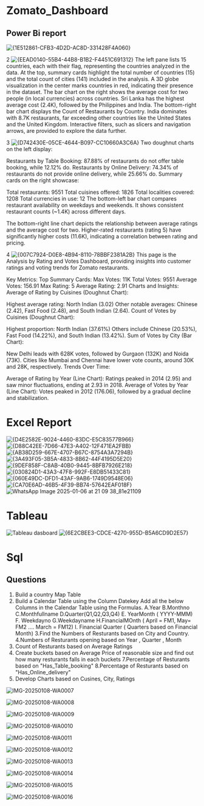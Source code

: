 # Zomato_Dashboard

## Power Bi report
![{1E512861-CFB3-4D2D-AC8D-331428F4A060}](https://github.com/user-attachments/assets/ee711454-3cc6-44b1-98a2-0c00f24bd07b)


2
![{EEAD0140-55B4-44B8-B1B2-F4451C691312}](https://github.com/user-attachments/assets/0da2f653-0cb0-4046-9f33-4d4a7bbecbf2)
The left pane lists 15 countries, each with their flag, representing the countries analyzed in the data.
At the top, summary cards highlight the total number of countries (15) and the total count of cities (141) included in the analysis.
A 3D globe visualization in the center marks countries in red, indicating their presence in the dataset.
The bar chart on the right shows the average cost for two people (in local currencies) across countries. Sri Lanka has the highest average cost (2.4K), followed by the Philippines and India.
The bottom-right bar chart displays the Count of Restaurants by Country. India dominates with 8.7K restaurants, far exceeding other countries like the United States and the United Kingdom.
Interactive filters, such as slicers and navigation arrows, are provided to explore the data further.

3
![{D742430E-05CE-4644-B097-CC10660A3C6A}](https://github.com/user-attachments/assets/9342c555-b971-4068-83ab-88916ac54482)
Two doughnut charts on the left display:

Restaurants by Table Booking: 87.88% of restaurants do not offer table booking, while 12.12% do.
Restaurants by Online Delivery: 74.34% of restaurants do not provide online delivery, while 25.66% do.
Summary cards on the right showcase:

Total restaurants: 9551
Total cuisines offered: 1826
Total localities covered: 1208
Total currencies in use: 12
The bottom-left bar chart compares restaurant availability on weekdays and weekends. It shows consistent restaurant counts (~1.4K) across different days.

The bottom-right line chart depicts the relationship between average ratings and the average cost for two. Higher-rated restaurants (rating 5) have significantly higher costs (11.6K), indicating a correlation between rating and pricing.


4
![{007C7924-D0E8-4B94-8110-78BBF2381A2B}](https://github.com/user-attachments/assets/f91815e5-4104-4e7f-a0d5-6a258b0c9a13)
This page is the Analysis by Rating and Votes Dashboard, providing insights into customer ratings and voting trends for Zomato restaurants.

Key Metrics:
Top Summary Cards:
Max Votes: 11K
Total Votes: 9551
Average Votes: 156.91
Max Rating: 5
Average Rating: 2.91
Charts and Insights:
Average of Rating by Cuisines (Doughnut Chart):

Highest average rating: North Indian (3.02)
Other notable averages: Chinese (2.42), Fast Food (2.48), and South Indian (2.64).
Count of Votes by Cuisines (Doughnut Chart):

Highest proportion: North Indian (37.61%)
Others include Chinese (20.53%), Fast Food (14.22%), and South Indian (13.42%).
Sum of Votes by City (Bar Chart):

New Delhi leads with 628K votes, followed by Gurgaon (132K) and Noida (73K).
Cities like Mumbai and Chennai have lower vote counts, around 30K and 28K, respectively.
Trends Over Time:

Average of Rating by Year (Line Chart):
Ratings peaked in 2014 (2.95) and saw minor fluctuations, ending at 2.93 in 2018.
Average of Votes by Year (Line Chart):
Votes peaked in 2012 (176.06), followed by a gradual decline and stabilization.


# Excel Report

![{D4E2582E-9024-4460-83DC-E5C83577B966}](https://github.com/user-attachments/assets/501ba426-b7b8-426e-bc3a-a3814f72ad69)
![{D88C42EE-7D66-47E3-A402-12F471EA2FBB}](https://github.com/user-attachments/assets/2ca3c840-32c8-492c-84bb-48bf13f91b25)
![{AB38D259-667E-4707-B67C-8754A3A7294B}](https://github.com/user-attachments/assets/9fe334f1-be4e-4294-971c-e67d3e17c046)
![{3A493F05-3B5A-4833-8B62-44F4195D5E20}](https://github.com/user-attachments/assets/f53d3a39-4045-4300-9aff-37a0d61b9911)
![{9DEF858F-C8AB-40B0-9445-8BFB7926E218}](https://github.com/user-attachments/assets/b2500115-8a95-495a-b4cf-cf190d2ae76c)
![{030824D1-43A3-47F8-992F-E8DB51433C81}](https://github.com/user-attachments/assets/dd5ff5bc-d96d-49f2-b46b-ed0b8a41d268)
![{060E49DC-DFD1-43AF-9AB6-1749D9548E06}](https://github.com/user-attachments/assets/fbf19740-424c-4c8c-8447-c60ba0a49b33)
![{CA70E6AD-46B5-4F39-BB74-57642EAF018F}](https://github.com/user-attachments/assets/5a868a97-516d-405a-ad64-ef0809f2adfb)
![WhatsApp Image 2025-01-06 at 21 09 38_81e21109](https://github.com/user-attachments/assets/86e6d91e-858d-45b9-b61f-1f394cd84b83)


# Tableau 

![Tableau dasboard](https://github.com/user-attachments/assets/4d20d23b-b09b-4f48-a29b-2ff7ce21e422)
![{6E2CBEE3-CDCE-4270-955D-B5A6CD9D2E57}](https://github.com/user-attachments/assets/d8851e22-f942-4e81-8bc5-f7a9315ac6b6)

# Sql 
## Questions
1. Build a country Map Table
2. Build a Calendar Table using the Column Datekey
  Add all the below Columns in the Calendar Table using the Formulas.
   A.Year
   B.Monthno
   C.Monthfullname
   D.Quarter(Q1,Q2,Q3,Q4)
   E. YearMonth ( YYYY-MMM)
   F. Weekdayno
   G.Weekdayname
   H.FinancialMOnth ( April = FM1, May= FM2  …. March = FM12)
   I. Financial Quarter ( Quarters based on Financial Month)
3.Find the Numbers of Resturants based on City and Country.
4.Numbers of Resturants opening based on Year , Quarter , Month
5. Count of Resturants based on Average Ratings
6. Create buckets based on Average Price of reasonable size and find out how many resturants falls in each buckets
7.Percentage of Resturants based on "Has_Table_booking"
8.Percentage of Resturants based on "Has_Online_delivery"
9. Develop Charts based on Cusines, City, Ratings


![IMG-20250108-WA0007](https://github.com/user-attachments/assets/e657b236-6ec3-44ea-a553-5261cdf96a16)

![IMG-20250108-WA0008](https://github.com/user-attachments/assets/39bcd9c1-afe5-4bd9-a78e-342ac50bba59)

![IMG-20250108-WA0009](https://github.com/user-attachments/assets/53c2431e-f6d5-4896-8e5c-5d80d3497985)

![IMG-20250108-WA0010](https://github.com/user-attachments/assets/2fd52dd7-8e6a-461a-ac27-da657ab48e5e)

![IMG-20250108-WA0011](https://github.com/user-attachments/assets/51a46034-4015-40a2-880a-55a804ef5ebc)

![IMG-20250108-WA0012](https://github.com/user-attachments/assets/5c2c7631-a390-4ccc-8338-611ace6dc560)

![IMG-20250108-WA0013](https://github.com/user-attachments/assets/c18185ab-af11-405a-bcb1-d5aee501d824)

![IMG-20250108-WA0014](https://github.com/user-attachments/assets/051c17da-193b-4830-842f-99d092ec5c45)

![IMG-20250108-WA0015](https://github.com/user-attachments/assets/297afe95-c2ad-4c60-b732-5a621eda036a)

![IMG-20250108-WA0016](https://github.com/user-attachments/assets/cdf61e13-bcf0-4aa1-9338-7ec49c928808)


